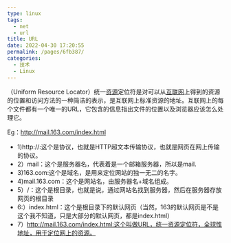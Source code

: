 ```yaml
---
type: linux
tags: 
  - net
  - url
title: URL
date: 2022-04-30 17:20:55
permalink: /pages/6fb387/
categories: 
  - 技术
  - Linux
---
```


（Uniform Resource Locator）统一[资源](https://baike.baidu.com/item/%E8%B5%84%E6%BA%90)定位符是对可以从[互联网](https://baike.baidu.com/item/%E4%BA%92%E8%81%94%E7%BD%91)上得到的资源的位置和访问方法的一种简洁的表示，是互联网上标准资源的地址。互联网上的每个文件都有一个唯一的URL，它包含的信息指出文件的位置以及浏览器应该怎么处理它。

Eg：http://mail.163.com/index.html

- 1)http://:这个是协议，也就是HTTP超文本传输协议，也就是网页在网上传输的协议。
- 2）mail：这个是服务器名，代表着是一个邮箱服务器，所以是mail.
- 3)163.com:这个是域名，是用来定位网站的独一无二的名字。
- 4)mail.163.com：这个是网站名，由服务器名+域名组成。
- 5）/：这个是根目录，也就是说，通过网站名找到服务器，然后在服务器存放网页的根目录
- 6:）index.html：这个是根目录下的默认网页（当然，163的默认网页是不是这个我不知道，只是大部分的默认网页，都是index.html）
- 7）http://mail.163.com/index.html:这个叫做URL，统一资源定位符，全球性地址，用于定位网上的资源。



